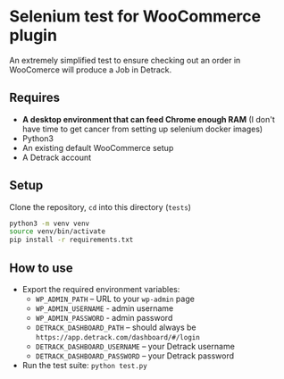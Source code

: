 # Selenium test for WooCommerce plugin

An extremely simplified test to ensure checking out an order in WooComerce will produce a Job in Detrack.

## Requires

- **A desktop environment that can feed Chrome enough RAM** (I don't have time to get cancer from setting up selenium docker images)
- Python3
- An existing default WooCommerce setup
- A Detrack account

## Setup

Clone the repository, `cd` into this directory (`tests`)

```bash
python3 -m venv venv
source venv/bin/activate
pip install -r requirements.txt
```

## How to use

- Export the required environment variables:
  - `WP_ADMIN_PATH` – URL to your `wp-admin` page
  - `WP_ADMIN_USERNAME` - admin username
  - `WP_ADMIN_PASSWORD` - admin password
  - `DETRACK_DASHBOARD_PATH` – should always be `https://app.detrack.com/dashboard/#/login`
  - `DETRACK_DASHBOARD_USERNAME` – your Detrack username
  - `DETRACK_DASHBOARD_PASSWORD` – your Detrack password
- Run the test suite: `python test.py`
